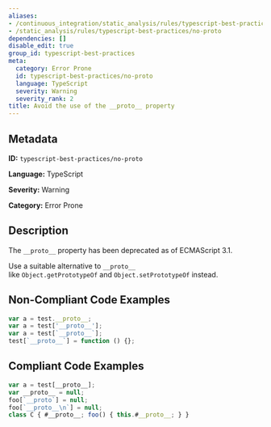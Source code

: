 ```yaml
---
aliases:
- /continuous_integration/static_analysis/rules/typescript-best-practices/no-proto
- /static_analysis/rules/typescript-best-practices/no-proto
dependencies: []
disable_edit: true
group_id: typescript-best-practices
meta:
  category: Error Prone
  id: typescript-best-practices/no-proto
  language: TypeScript
  severity: Warning
  severity_rank: 2
title: Avoid the use of the __proto__ property
---
```

<!--  SOURCED FROM https://github.com/DataDog/datadog-static-analyzer-rule-docs -->


## Metadata
**ID:** `typescript-best-practices/no-proto`

**Language:** TypeScript

**Severity:** Warning

**Category:** Error Prone

## Description
The `__proto__` property has been deprecated as of ECMAScript 3.1.

Use a suitable alternative to `__proto__` like `Object.getPrototypeOf` and `Object.setPrototypeOf` instead.

## Non-Compliant Code Examples
```typescript
var a = test.__proto__;
var a = test['__proto__'];
var a = test[`__proto__`];
test[`__proto__`] = function () {};
```

## Compliant Code Examples
```typescript
var a = test[__proto__];
var __proto__ = null;
foo[`__proto`] = null;
foo[`__proto__\n`] = null;
class C { #__proto__; foo() { this.#__proto__; } }
```

